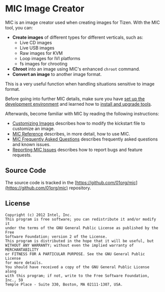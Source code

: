 # MIC Image Creator

MIC is an image creator used when creating images for Tizen. With the MIC tool, you can:

- **Create images** of different types for different verticals, such as:
  - Live CD images
  - Live USB images
  - Raw images for KVM
  - Loop images for IVI platforms
  - fs images for chrooting
- **Chroot** into an image using MIC's enhanced `chroot` command.
- **Convert an image** to another image format.

This is a very useful function when handling situations sensitive to image format.

Before going into further MIC details, make sure you have [set up the development environment](../../developing/setting-up.md) and learned how to [install and upgrade tools](../../developing/installing.md).

Afterwards, become familiar with MIC by reading the following instructions:

- [Customizing Images](mic-customize-image.md) describes how to modify the kickstart file to customize an image.
- [MIC Reference](mic-reference.md) describes, in more detail, how to use MIC.
- [MIC Frequently Asked Questions](mic-faq.md) describes frequently asked questions and known issues.
- [Reporting MIC Issues](mic-faq.md#reporting-mic-issues) describes how to report bugs and feature requests.

## Source Code

The source code is tracked in the [https://github.com/01org/mic](https://github.com/01org/mic) repository.

## License

```
Copyright (c) 2012 Intel, Inc.
This program is free software; you can redistribute it and/or modify it
under the terms of the GNU General Public License as published by the Free
Software Foundation; version 2 of the License.
This program is distributed in the hope that it will be useful, but
WITHOUT ANY WARRANTY; without even the implied warranty of MERCHANTABILITY
or FITNESS FOR A PARTICULAR PURPOSE. See the GNU General Public License
for more details.
You should have received a copy of the GNU General Public License along
with this program; if not, write to the Free Software Foundation, Inc., 59
Temple Place - Suite 330, Boston, MA 02111-1307, USA.
```
